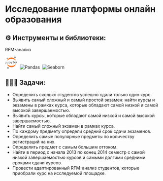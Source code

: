 # Исследование платформы онлайн образования

## ⚙️ Инструменты и библиотеки:
RFM-анализ
<div>
  <img src="https://github.com/devicons/devicon/blob/master/icons/jupyter/jupyter-original-wordmark.svg" title="Jupyter" alt="Jupyter" width="40" height="40"/>&nbsp;
  <img src="https://pandas.pydata.org/static/img/pandas_white.svg" title="Pandas" alt="Pandas" height="40"/>&nbsp;
  <img src="https://avatars.mds.yandex.net/i?id=3b1d13a52ed933827565a138d9a0f7b8cc7df932-12490006-images-thumbs&n=13" title="Seaborn" alt="Seaborn" height="30"/>&nbsp;
</div>

## 👩🏻‍💻 Задачи:
- Определить сколько студентов успешно сдали только один курс.
- Выявить самый сложный и самый простой экзамен: найти курсы и экзамены в рамках курса, которые обладают самой низкой и самой высокой завершаемостью.
- Выявить курсы, которые обладают самой низкой и самой высокой завершаемостью.
- Найти самый сложный экзамен в рамках курса.
- По каждому предмету определи средний срок сдачи экзаменов.
- Определить самые популярные предметы по количеству регистраций на них.
- Определить предмет с самым большим оттоком.
- Найти в период с начала 2013 по конец 2014 семестр с самой низкой завершаемостью курсов и самыми долгими средними сроками сдачи курсов.
- Провести адаптированный RFM-анализ студентов, которые приобрали курс на исследуемой площадке.
